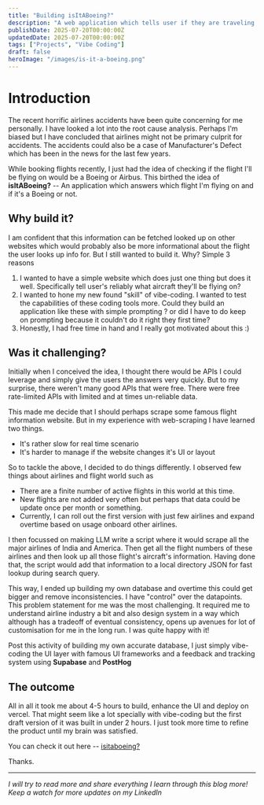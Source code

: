 ```yaml
---
title: "Building isItABoeing?"
description: "A web application which tells user if they are traveling on a Boeing (for now)"
publishDate: 2025-07-20T00:00:00Z
updatedDate: 2025-07-20T00:00:00Z
tags: ["Projects", "Vibe Coding"]
draft: false
heroImage: "/images/is-it-a-boeing.png"
---
```


# Introduction

The recent horrific airlines accidents have been quite concerning for me personally. I have looked a lot into the root cause analysis. Perhaps I'm biased but I have concluded that airlines might not be primary culprit for accidents. The accidents could also be a case of Manufacturer's Defect which has been in the news for the last few years. 

While booking flights recently, I just had the idea of checking if the flight I'll be flying on would be a Boeing or Airbus. This birthed the idea of **isItABoeing?** -- An application which answers which flight I'm flying on and if it's a Boeing or not. 


## Why build it? 

I am confident that this information can be fetched looked up on other websites which would probably also be more informational about the flight the user looks up info for. But I still wanted to build it. Why? Simple 3 reasons 

1. I wanted to have a simple website which does just one thing but does it well. Specifically tell user's reliably what aircraft they'll be flying on? 
2. I wanted to hone my new found "skill" of vibe-coding. I wanted to test the capabilities of these coding tools more. Could they build an application like these with simple prompting ? or did I have to do keep on prompting because it couldn't do it right they first time? 
3. Honestly, I had free time in hand and I really got motivated about this :) 


## Was it challenging? 

Initially when I conceived the idea, I thought there would be APIs I could leverage and simply give the users the answers very quickly. But to my surprise, there weren't many good APIs that were free. There were free rate-limited APIs with limited and at times un-reliable data. 

This made me decide that I should perhaps scrape some famous flight information website. But in my experience with web-scraping I have learned two things. 
- It's rather slow for real time scenario 
- It's harder to manage if the website changes it's UI or layout

So to tackle the above, I decided to do things differently. I observed few things about airlines and flight world such as 

- There are a finite number of active flights in this world at this time. 
- New flights are not added very often but perhaps that data could be update once per month or something. 
- Currently, I can roll out the first version with just few airlines and expand overtime based on usage onboard other airlines. 

I then focussed on making LLM write a script where it would scrape all the major airlines of India and America. Then get all the flight numbers of these airlines and then look up all those flight's aircraft's information. Having done that, the script would add that information to a local directory JSON for fast lookup during search query. 

This way, I ended up building my own database and overtime this could get bigger and remove inconsistencies. I have "control" over the datapoints. This problem statement for me was the most challenging. It required me to understand airline industry a bit and also design system in a way which although has a tradeoff of eventual consistency, opens up avenues for lot of customisation for me in the long run. I was quite happy with it! 

Post this activity of building my own accurate database, I just simply vibe-coding the UI layer with famous UI frameworks and a feedback and tracking system using **Supabase** and **PostHog**


## The outcome

All in all it took me about 4-5 hours to build, enhance the UI and deploy on vercel. That might seem like a lot specially with vibe-coding but the first draft version of it was built in under 2 hours. I just took more time to refine the product until my brain was satisfied. 

You can check it out here -- [isitaboeing?](https://isitaboeing.vercel.app/) 

Thanks.

---

*I will try to read more and share everything I learn through this blog more! Keep a watch for more updates on my LinkedIn*